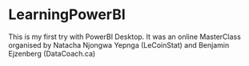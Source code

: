 # LearningPowerBI
This is my first try with PowerBI Desktop.
It was an online MasterClass organised by Natacha Njongwa Yepnga (LeCoinStat) and Benjamin Ejzenberg (DataCoach.ca)
